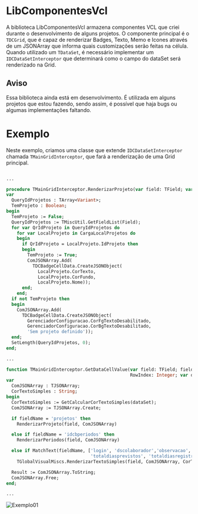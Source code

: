 # LibComponentesVcl

A biblioteca LibComponentesVcl armazena componentes VCL que criei durante o desenvolvimento de alguns projetos. 
O componente principal é o ``TDCGrid``, que é capaz de renderizar Badges, Texto, Memo e Icones através de um JSONArray
que informa quais customizações serão feitas na célula. Quando utilizado um ``TDataSet``, é necessário implementar um
``IDCDataSetInterceptor`` que determinará como o campo do dataSet será renderizado na Grid.

## Aviso
Essa biblioteca ainda está em desenvolvimento. É utilizada em alguns projetos que estou fazendo, sendo assim, é possível que haja bugs ou algumas implementações faltando.

# Exemplo
Neste exemplo, criamos uma classe que extende ``IDCDataSetInterceptor`` chamada ``TMainGridInterceptor``, que fará a renderização de uma Grid principal. 

```pascal

...

procedure TMainGridInterceptor.RenderizarProjeto(var field: TField; var ComJSONArray: TJSONArray);
var
  QueryIdProjetos : TArray<Variant>;
  TemProjeto : Boolean;
begin
  TemProjeto := False;
  QueryIdProjetos := TMiscUtil.GetFieldList(Field);
  for var QrIdProjeto in QueryIdProjetos do
    for var LocalProjeto in CargaLocalProjetos do
    begin
      if QrIdProjeto = LocalProjeto.IdProjeto then
      begin
        TemProjeto := True;
        ComJSONArray.Add(
          TDCBadgeCellData.CreateJSONObject(
            LocalProjeto.CorTexto,
            LocalProjeto.CorFundo,
            LocalProjeto.Nome));
      end;
    end;
  if not TemProjeto then
  begin
    ComJSONArray.Add(
      TDCBadgeCellData.CreateJSONObject(
        GerenciadorConfiguracao.CorFgTextoDesabilitado,
        GerenciadorConfiguracao.CorBgTextoDesabilitado,
        'Sem projeto definido'));
  end;
  SetLength(QueryIdProjetos, 0);
end;

...

function TMainGridInterceptor.GetDataCellValue(var field: TField; fieldName: String;
                                               RowIndex: Integer; var dataSet: TDataSet): String;
var
  ComJSONArray : TJSONArray;
  CorTextoSimples : String;
begin
  CorTextoSimples := GetCalcularCorTextoSimples(dataSet);
  ComJSONArray := TJSONArray.Create;

  if fieldName = 'projetos' then
    RenderizarProjeto(field, ComJSONArray)

  else if fieldName = 'idcbperiodos' then
    RenderizarPeriodos(field, ComJSONArray)

  else if MatchText(fieldName, ['login', 'dscolaborador','observacao',
                                'totaldiasprevistos', 'totaldiasregistrados', 'icone']) then
    TGlobalVisualMiscs.RenderizarTextoSimples(field, ComJSONArray, CorTextoSimples);

  Result := ComJSONArray.ToString;
  ComJSONArray.Free;
end;

...

````

![Exemplo01](https://i.imgur.com/PEmeeSJ.png)
